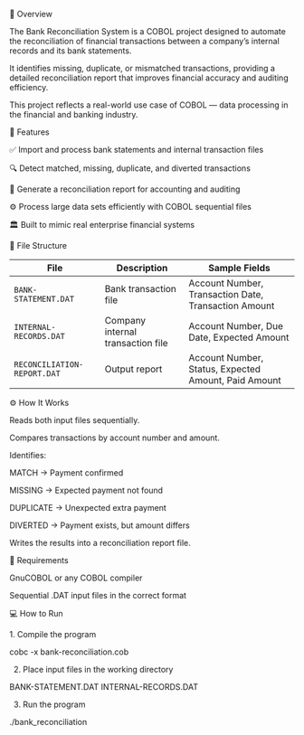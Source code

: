 📘 Overview

The Bank Reconciliation System is a COBOL project designed to automate the reconciliation of financial transactions between a company’s internal records and its bank statements.

It identifies missing, duplicate, or mismatched transactions, providing a detailed reconciliation report that improves financial accuracy and auditing efficiency.

This project reflects a real-world use case of COBOL — data processing in the financial and banking industry.



🚀 Features

✅ Import and process bank statements and internal transaction files

🔍 Detect matched, missing, duplicate, and diverted transactions

🧾 Generate a reconciliation report for accounting and auditing

⚙️ Process large data sets efficiently with COBOL sequential files

🏛 Built to mimic real enterprise financial systems




📁 File Structure

| File                        | Description                       | Sample Fields                                        |
| --------------------------- | --------------------------------- | ---------------------------------------------------- |
| `BANK-STATEMENT.DAT`        | Bank transaction file             | Account Number, Transaction Date, Transaction Amount |
| `INTERNAL-RECORDS.DAT`      | Company internal transaction file | Account Number, Due Date, Expected Amount            |
| `RECONCILIATION-REPORT.DAT` | Output report                     | Account Number, Status, Expected Amount, Paid Amount |



⚙️ How It Works

Reads both input files sequentially.

Compares transactions by account number and amount.

Identifies:

MATCH → Payment confirmed

MISSING → Expected payment not found

DUPLICATE → Unexpected extra payment

DIVERTED → Payment exists, but amount differs

Writes the results into a reconciliation report file.




🧰 Requirements

GnuCOBOL or any COBOL compiler

Sequential .DAT input files in the correct format




‍💻 How to Run

1️. Compile the program

cobc -x bank-reconciliation.cob




2. Place input files in the working directory

BANK-STATEMENT.DAT
INTERNAL-RECORDS.DAT




3. Run the program

./bank_reconciliation






